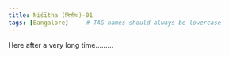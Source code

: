 ```yaml
---
title: Niśītha (निशीथ)-01
tags: [Bangalore]     # TAG names should always be lowercase
---
```


Here after a very long time.........
